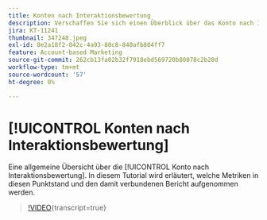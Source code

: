 ```yaml
---
title: Konten nach Interaktionsbewertung
description: Verschaffen Sie sich einen Überblick über das Konto nach Interaktionsbewertung. Erfahren Sie, welche Metriken in diesen Wert und den damit verbundenen Bericht aufgenommen werden.
jira: KT-11241
thumbnail: 347248.jpeg
exl-id: 0e2a18f2-042c-4a93-80c8-840afb804ff7
feature: Account-based Marketing
source-git-commit: 262cb13fa02b32f7918ebd569720b80078c2b28d
workflow-type: tm+mt
source-wordcount: '57'
ht-degree: 0%

---
```


# [!UICONTROL Konten nach Interaktionsbewertung]

Eine allgemeine Übersicht über die [!UICONTROL Konto nach Interaktionsbewertung].  In diesem Tutorial wird erläutert, welche Metriken in diesen Punktstand und den damit verbundenen Bericht aufgenommen werden.

>[!VIDEO](https://video.tv.adobe.com/v/347248/?learn=on){transcript=true}
